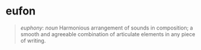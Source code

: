 # eufon

> *euphony*: _noun_ Harmonious arrangement of sounds in composition; a smooth and agreeable combination of articulate elements in any piece of writing.
